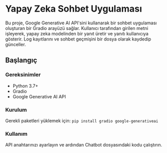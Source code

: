 # Yapay Zeka Sohbet Uygulaması
Bu proje, Google Generative AI API'sini kullanarak bir sohbet uygulaması oluşturan bir Gradio arayüzü sağlar. Kullanıcı tarafından girilen metni işleyerek, yapay zeka modelinden bir yanıt üretir ve yanıtı kullanıcıya gösterir. Log kayıtlarını ve sohbet geçmişini bir dosya olarak kaydedip günceller.

## Başlangıç

### Gereksinimler
- Python 3.7+
- Gradio
- Google Generative AI API

### Kurulum
Gerekli paketleri yüklemek için:
`pip install gradio google-generativeai`

### Kullanım
API anahtarınızı ayarlayın ve ardından Chatbot dosyasındaki kodu çalıştırın.
